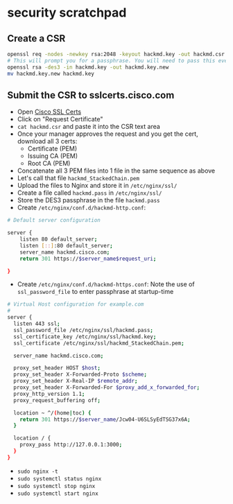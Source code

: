 # security scratchpad

## Create a CSR

```bash
openssl req -nodes -newkey rsa:2048 -keyout hackmd.key -out hackmd.csr
# This will prompt you for a passphrase. You will need to pass this everytime you (re)start Nginx
openssl rsa -des3 -in hackmd.key -out hackmd.key.new 
mv hackmd.key.new hackmd.key
```

## Submit the CSR to sslcerts.cisco.com

- Open [Cisco SSL Certs](https://sslcerts.cisco.com/sslrequest/)
- Click on "Request Certificate"
- `cat hackmd.csr` and paste it into the CSR text area
- Once your manager approves the request and you get the cert, download all 3 certs:
    + Certificate (PEM)
    + Issuing CA (PEM)
    + Root CA (PEM)
- Concatenate all 3 PEM files into 1 file in the same sequence as above
- Let's call that file `hackmd_StackedChain.pem`
- Upload the files to Nginx and store it in `/etc/nginx/ssl/`
- Create a file called `hackmd.pass` in `/etc/nginx/ssl/`
- Store the DES3 passphrase in the file `hackmd.pass`
- Create `/etc/nginx/conf.d/hackmd-http.conf`:

```bash
# Default server configuration

server {
    listen 80 default_server;
    listen [::]:80 default_server;
    server_name hackmd.cisco.com;
    return 301 https://$server_name$request_uri;

}
```

- Create `/etc/nginx/conf.d/hackmd-https.conf`: Note the use of `ssl_password_file` to enter passphrase at startup-time

```bash
# Virtual Host configuration for example.com
#
server {
  listen 443 ssl;
  ssl_password_file /etc/nginx/ssl/hackmd.pass;
  ssl_certificate_key /etc/nginx/ssl/hackmd.key;
  ssl_certificate /etc/nginx/ssl/hackmd_StackedChain.pem;

  server_name hackmd.cisco.com;

  proxy_set_header HOST $host;
  proxy_set_header X-Forwarded-Proto $scheme;
  proxy_set_header X-Real-IP $remote_addr;
  proxy_set_header X-Forwarded-For $proxy_add_x_forwarded_for;
  proxy_http_version 1.1;
  proxy_request_buffering off;

  location ~ ^/(home|toc) {
    return 301 https://$server_name/Jcw04-U6SLSyEdTSG37x6A;
  }

  location / {
    proxy_pass http://127.0.0.1:3000;
  }
}
```

- `sudo nginx -t`
- `sudo systemctl status nginx`
- `sudo systemctl stop nginx`
- `sudo systemctl start nginx`



